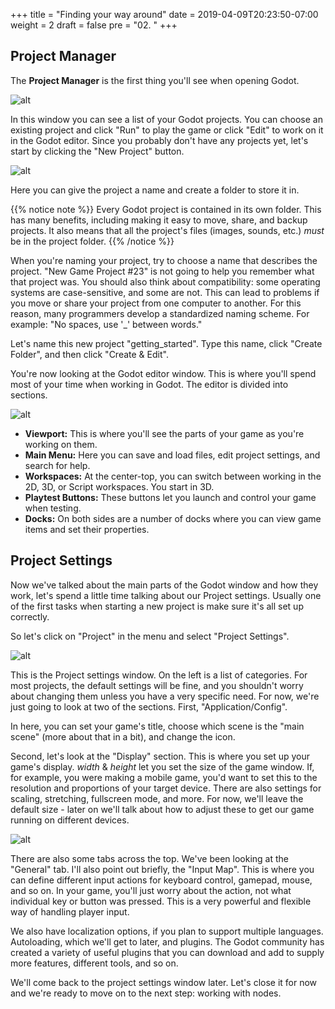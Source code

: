 +++
title = "Finding your way around"
date = 2019-04-09T20:23:50-07:00
weight = 2
draft = false
pre = "02. "
+++

## Project Manager

The **Project Manager** is the first thing you'll see when opening Godot.

![alt](/godot_lessons/img/g101_01_01.png)

In this window you can see a list of your Godot projects. You can choose an existing project and click "Run" to play the game or click "Edit" to work on it in the Godot editor. Since you probably don't have any projects yet, let's start by clicking the "New Project"
button.

![alt](/godot_lessons/img/g101_01_02.png)

Here you can give the project a name and create a folder to store it in.

{{% notice note %}}
Every Godot project is contained in its own folder. This has many benefits, including making it easy to move, share, and backup
projects. It also means that all the project's files (images, sounds, etc.) _must_ be in the project folder.
{{% /notice %}}

When you're naming your project, try to choose a name that describes the project. "New Game Project #23" is not going to help
you remember what that project was. You should also think about compatibility: some operating systems are case-sensitive, and
some are not. This can lead to problems if you move or share your project from one computer to another. For this reason, many
programmers develop a standardized naming scheme. For example: "No spaces, use '_' between words."

Let's name this new project "getting_started". Type this name, click "Create Folder", and then click "Create & Edit".

You're now looking at the Godot editor window. This is where you'll spend most of your time when working in Godot. The editor
is divided into sections.

![alt](/godot_lessons/img/g101_01_03.png?width=500)

* **Viewport:** This is where you'll see the parts of your game as you're working on them.
* **Main Menu:** Here you can save and load files, edit project settings, and search for help.
* **Workspaces:** At the center-top, you can switch between working in the 2D, 3D, or Script workspaces. You start in 3D.
* **Playtest Buttons:** These buttons let you launch and control your game when testing.
* **Docks:** On both sides are a number of docks where you can view game items and set their properties.

## Project Settings

Now we've talked about the main parts of the Godot window and how they work, let's spend a little time talking about our Project settings. Usually one of the first tasks when starting a new project is make sure it's all set up correctly.

So let's click on "Project" in the menu and select "Project Settings".

![alt](/godot_lessons/img/g101_01_project_settings.png)

This is the Project settings window. On the left is a list of categories.  For most projects, the default settings will be fine, and you shouldn't worry about changing them unless you have a very specific need. For now, we're just going to look at two of the sections. First, "Application/Config".

In here, you can set your game's title, choose which scene is the "main scene" (more about that in a bit), and change the icon.

Second, let's look at the "Display" section. This is where you set up your game's display.  _width_ & _height_ let you set the size of the game window. If, for example, you were making a mobile game, you'd want to set this to the resolution and proportions of your target device. There are also settings for scaling, stretching, fullscreen mode, and more. For now, we'll leave the default size - later on we'll talk about how to adjust these to get our game running on different devices.

![alt](/godot_lessons/img/g101_01_window_settings.png)

There are also some tabs across the top. We've been looking at the "General" tab. I'll also point out briefly, the "Input Map". This is where you can define different input actions for keyboard control, gamepad, mouse, and so on.  In your game, you'll just worry about the action, not what individual key or button was pressed. This is a very powerful and flexible way of handling player input.

We also have localization options, if you plan to support multiple languages. Autoloading, which we'll get to later, and plugins.  The Godot community has created a variety of useful plugins that you can download and add to supply more features, different tools, and so on.

We'll come back to the project settings window later. Let's close it for now and we're ready to move on to the next step: working with nodes.